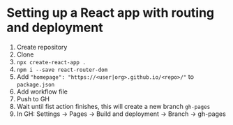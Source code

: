 # Setting up a React app with routing and deployment

1. Create repository
2. Clone
3. `npx create-react-app .`
4. `npm i --save react-router-dom`
5. Add `"homepage": "https://<user|org>.github.io/<repo>/"` to `package.json`
6. Add workflow file
7. Push to GH
8. Wait until fist action finishes, this will create a new branch `gh-pages`
8. In GH:
  Settings -> Pages -> Build and deployment -> Branch -> gh-pages